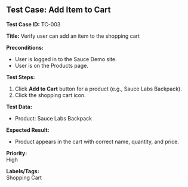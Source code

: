 ## Test Case: Add Item to Cart

**Test Case ID:** TC-003  

**Title:** Verify user can add an item to the shopping cart  

**Preconditions:**  
- User is logged in to the Sauce Demo site.
- User is on the Products page.

**Test Steps:**  
1. Click **Add to Cart** button for a product (e.g., Sauce Labs Backpack).
2. Click the shopping cart icon.

**Test Data:**  
- Product: Sauce Labs Backpack

**Expected Result:**  
- Product appears in the cart with correct name, quantity, and price.

**Priority:**  
High

**Labels/Tags:**  
Shopping Cart

